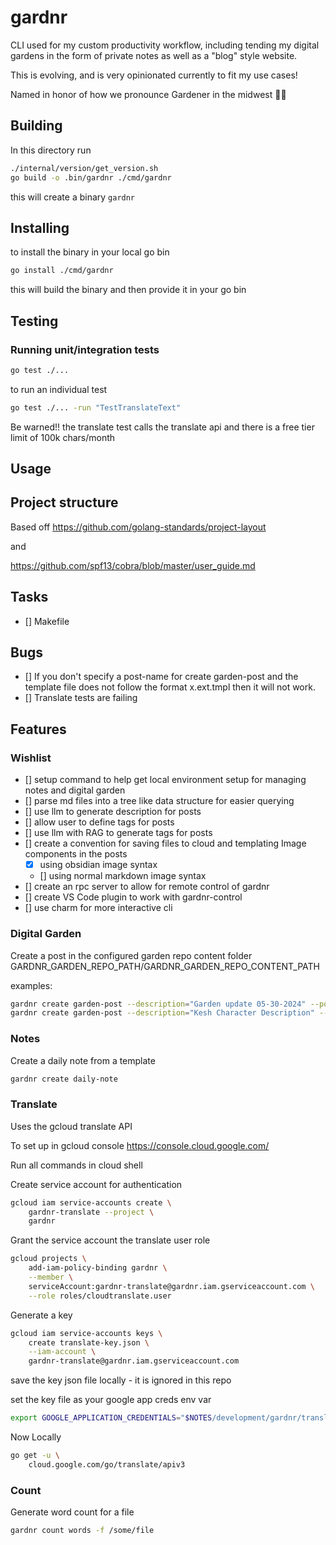 # gardnr

CLI used for my custom productivity workflow, including tending my digital gardens in the form of private notes as well as a "blog" style website.

This is evolving, and is very opinionated currently to fit my use cases!

Named in honor of how we pronounce Gardener in the midwest 🧑‍🌾

## Building

In this directory run

```bash
./internal/version/get_version.sh
go build -o .bin/gardnr ./cmd/gardnr
```

this will create a binary `gardnr`

## Installing

to install the binary in your local go bin

```bash
go install ./cmd/gardnr
```

this will build the binary and then provide it in your go bin

## Testing

### Running unit/integration tests

```bash
go test ./...
```

to run an individual test

```bash
go test ./... -run "TestTranslateText"
```

Be warned!! the translate test calls the translate api and there is a free tier limit of 100k chars/month

## Usage

## Project structure

Based off
<https://github.com/golang-standards/project-layout>

and

<https://github.com/spf13/cobra/blob/master/user_guide.md>

## Tasks

- [] Makefile

## Bugs

- [] If you don't specify a post-name for create garden-post and the template file does not follow the format x.ext.tmpl then it will not work.
- [] Translate tests are failing

## Features

### Wishlist

- [] setup command to help get local environment setup for managing notes and digital garden
- [] parse md files into a tree like data structure for easier querying
- [] use llm to generate description for posts
- [] allow user to define tags for posts
- [] use llm with RAG to generate tags for posts
- [] create a convention for saving files to cloud and templating Image components in the posts
  - [x] using obsidian image syntax
  - [] using normal markdown image syntax
- [] create an rpc server to allow for remote control of gardnr
- [] create VS Code plugin to work with gardnr-control
- [] use charm for more interactive cli

### Digital Garden

Create a post in the configured garden repo content folder GARDNR_GARDEN_REPO_PATH/GARDNR_GARDEN_REPO_CONTENT_PATH

examples:

```bash
gardnr create garden-post --description="Garden update 05-30-2024" --post-path garden --note life/garden/update-05-30-2024.md
gardnr create garden-post --description="Kesh Character Description" --post-path vennelos/characters/NPCs --note life/games/dnd/vennelos/NPCs/Edge of Night/Kesh.md
```

### Notes

Create a daily note from a template

```bash
gardnr create daily-note
```

### Translate

Uses the gcloud translate API

To set up in gcloud console <https://console.cloud.google.com/>

Run all commands in cloud shell

Create service account for authentication

```bash
gcloud iam service-accounts create \
    gardnr-translate --project \
    gardnr
```

Grant the service account the translate user role

```bash
gcloud projects \
    add-iam-policy-binding gardnr \
    --member \
    serviceAccount:gardnr-translate@gardnr.iam.gserviceaccount.com \
    --role roles/cloudtranslate.user
```

Generate a key

```bash
gcloud iam service-accounts keys \
    create translate-key.json \
    --iam-account \
    gardnr-translate@gardnr.iam.gserviceaccount.com
```

save the key json file locally - it is ignored in this repo

set the key file as your google app creds env var

```bash
export GOOGLE_APPLICATION_CREDENTIALS="$NOTES/development/gardnr/translate-key.json"
```

Now Locally

```bash
go get -u \
    cloud.google.com/go/translate/apiv3
```

### Count

Generate word count for a file

```bash
gardnr count words -f /some/file
```
